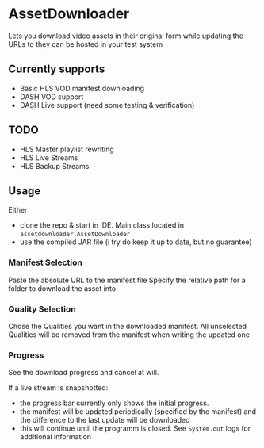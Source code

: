 # AssetDownloader
Lets you download video assets in their original form while updating the URLs to they can be hosted in your test system

## Currently supports
- Basic HLS VOD manifest downloading
- DASH VOD support
- DASH Live support (need some testing & verification)

## TODO
- HLS Master playlist rewriting
- HLS Live Streams
- HLS Backup Streams

## Usage

Either 
- clone the repo & start in IDE. Main class located in `assetdownloader.AssetDownloader`
- use the compiled JAR file (i try do keep it up to date, but no guarantee)

### Manifest Selection

Paste the absolute URL to the manifest file
Specify the relative path for a folder to download the asset into

### Quality Selection

Chose the Qualities you want in the downloaded manifest.
All unselected Qualities will be removed from the manifest when writing the updated one

### Progress

See the download progress and cancel at will.

If a live stream is snapshotted:
- the progress bar currently only shows the initial progress.
- the manifest will be updated periodically (specified by the manifest) and the difference to the last update will be downloaded
- this will continue until the programm is closed. See `System.out` logs for additional information
